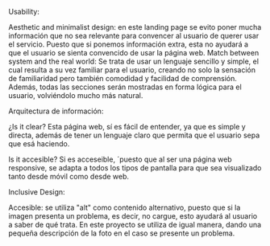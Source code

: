 Usability:

Aesthetic and minimalist design: en este landing page se evito poner mucha información que no sea relevante para convencer al usuario de querer usar el servicio. Puesto que si ponemos información extra, esta no ayudará a que el usuario se sienta convencido de usar la página web.
Match between system and the real world: Se trata de usar un lenguaje sencillo y simple, el cual resulta a su vez familiar para el usuario, creando no solo la sensación de familiaridad pero también comodidad y facilidad de comprensión. Además, todas las secciones serán mostradas en forma lógica para el usuario, volviéndolo mucho más natural. 

Arquitectura de información:

¿Is it clear? Esta página web, sí es fácil de entender, ya que es simple y directa, además de tener un lenguaje claro que permita que el usuario sepa que esá haciendo.

Is it accesible? Si es acceseible, ´puesto que al ser una página web responsive, se adapta a todos los tipos de pantalla para que sea visualizado tanto desde móvil como desde web. 

Inclusive Design:

Accesible: se utiliza "alt" como contenido alternativo, puesto que si la imagen presenta un problema, es decir, no cargue, esto ayudará al usuario a saber de qué trata. En este proyecto se utiliza de igual manera, dando una pequeña descripción de la foto en el caso se presente un problema.
